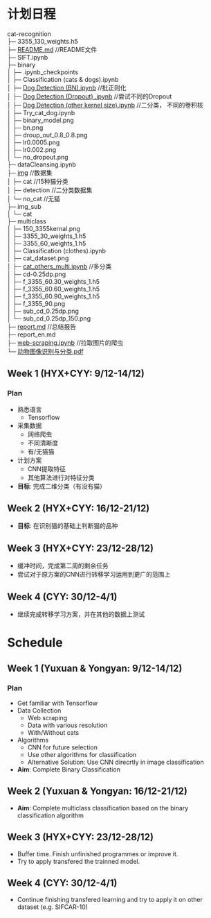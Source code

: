# 计划日程

cat-recognition</br>
├─ 3355_130_weights.h5</br>
├─ [README.md](./readme.md) //README文件</br>
├─ SIFT.ipynb</br>
├─ binary</br>
│	├─ .ipynb_checkpoints</br>
│	├─ Classification (cats & dogs).ipynb</br>
│	├─ [Dog Detection (BN).ipynb](./binary/Dog&#32;Detection&#32;(BN).ipynb) //批正则化</br>
│	├─ [Dog Detection (Dropout) .ipynb](./binary/Dog&#32;Detection&#32;(Dropout)&#32;.ipynb) //尝试不同的Dropout</br>
│	├─ [Dog Detection (other kernel size).ipynb](./binary/Dog&#32;Detection&#32;(other&#32;kernel&#32;size)) //二分类， 不同的卷积核</br>
│	├─ Try_cat_dog.ipynb</br>
│	├─ binary_model.png</br>
│	├─ bn.png</br>
│	├─ droup_out_0.8_0.8.png</br>
│	├─ lr0.0005.png</br>
│	├─ lr0.002.png</br>
│	└─ no_dropout.png</br>
├─ dataCleansing.ipynb</br>
├─ [img](./img/) //数据集</br>
│	├─ cat //15种猫分类</br>
│	├─ detection //二分类数据集</br>
│	└─ no_cat //无猫</br>
├─ img_sub</br>
│	└─ cat</br>
├─ multiclass</br>
│	├─ 150_3355kernal.png</br>
│	├─ 3355_30_weights_1.h5</br>
│	├─ 3355_60_weights_1.h5</br>
│	├─ Classification (clothes).ipynb</br>
│	├─ cat_dataset.png</br>
│	├─ [cat_others_multi.ipynb](./multiclass/cat_others_multi.ipynb) //多分类</br>
│	├─ cd-0.25dp.png</br>
│	├─ f_3355_60.30_weights_1.h5</br>
│	├─ f_3355_60.60_weights_1.h5</br>
│	├─ f_3355_60.90_weights_1.h5</br>
│	├─ f_3355_90.png</br>
│	├─ sub_cd_0.25dp.png</br>
│	└─ sub_cd_0.25dp_150.png</br>
├─ [report.md](./report.md) //总结报告</br>
├─ report_en.md</br>
├─ [web-scraping.ipynb](./web-scraping.ipynb) //拉取图片的爬虫</br>
└─ [动物图像识别与分类.pdf](./动物图像识别与分类.pdf)</br>

## Week 1 (HYX+CYY: 9/12-14/12)

### Plan

+ 熟悉语言
  + Tensorflow
+ 采集数据
  + 网络爬虫
  + 不同清晰度
  + 有/无猫猫
+ 计划方案
  + CNN提取特征
  + 其他算法进行对特征分类
+ __目标__: 完成二维分类（有没有猫）

## Week 2 (HYX+CYY: 16/12-21/12)

+ __目标__: 在识别猫的基础上判断猫的品种

## Week 3 (HYX+CYY: 23/12-28/12)

+ 缓冲时间，完成第二周的剩余任务
+ 尝试对于原方案的CNN进行转移学习运用到更广的范围上

## Week 4 (CYY: 30/12-4/1)

+ 继续完成转移学习方案，并在其他的数据上测试

# Schedule

## Week 1 (Yuxuan & Yongyan: 9/12-14/12)

### Plan

+ Get familiar with Tensorflow
+ Data Collection
  + Web scraping
  + Data with various resolution
  + With/Without cats
+ Algorithms
  + CNN for future selection
  + Use other algorithms for classification
  + Alternative Solution: Use CNN direcrtly in image classification
+ __Aim__: Complete Binary Classification

## Week 2 (Yuxuan & Yongyan: 16/12-21/12)

+ __Aim__: Complete multiclass classification based on the binary classification algorithm

## Week 3 (HYX+CYY: 23/12-28/12)

+ Buffer time. Finish unfinished programmes or improve it.
+ Try to apply transfered the trainned model.

## Week 4 (CYY: 30/12-4/1)

+ Continue finishing transfered learning and try to apply it on other dataset (e.g. SIFCAR-10)
